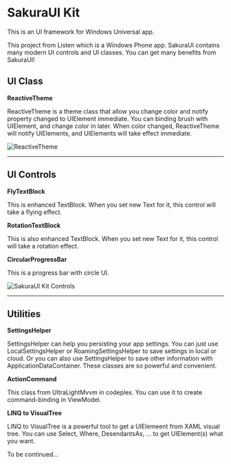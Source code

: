 SakuraUI Kit
========

This is an UI framework for Windows Universal app.

This project from Listen which is a Windows Phone app. SakuraUI contains many modern UI controls and UI classes. You can get many benefits from SakuraUI!

## UI Class ##

**ReactiveTheme**

ReactiveTheme is a theme class that allow you change color and notify property changed to UIElement immediate. You can binding brush with UIElement, and change color in later. When color changed, ReactiveTheme will notify UIElements, and UIElements will take effect immediate.

![ReactiveTheme][1]

----------

## UI Controls ##

**FlyTextBlock**

This is enhanced TextBlock. When you set new Text for it, this control will take a flying effect.

**RotationTextBlock**

This is also enhanced TextBlock. When you set new Text for it, this control will take a rotation effect.

**CircularProgressBar**

This is a progress bar with circle UI.

![SakuraUI Kit Controls][2]

----------

## Utilities ##

**SettingsHelper**

SettingsHelper can help you persisting your app settings. You can just use LocalSettingsHelper or RoamingSettingsHelper to save settings in local or cloud. Or you  can also use SettingsHelper to save other information with ApplicationDataContainer. These classes are so powerful and convenient.

**ActionCommand**

This class from UltraLightMvvm in codeplex. You can use it to create command-binding in ViewModel.

**LINQ to VisualTree**

LINQ to VisualTree is a powerful tool to get a UIElemeent from XAML visual tree. You can use Select, Where, DesendantsAs, ... to get UIElement(s) what you want.


  [1]: http://i1.tietuku.com/ca015991fe8c095f.png
  [2]: http://i1.tietuku.com/c6755226688d4f57.png
    
To be continued...
